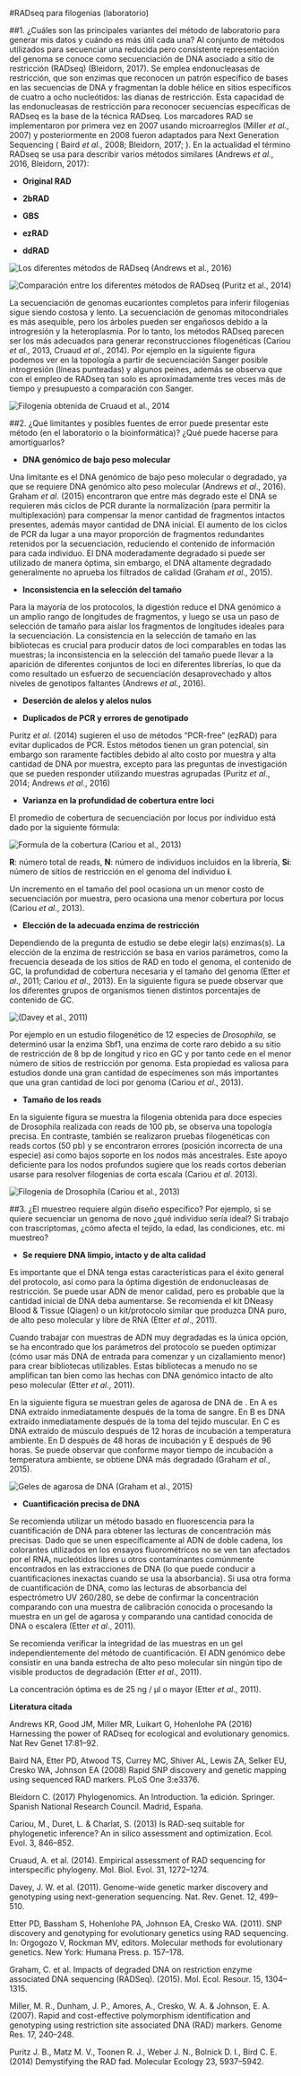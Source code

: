 #RADseq para filogenias (laboratorio)

##1. ¿Cuáles son las principales variantes del método de laboratorio para generar mis datos y cuándo es más útil cada una?
Al conjunto de métodos utilizados para secuenciar una reducida pero consistente representación del genoma se conoce como secuenciación de DNA asociado a sitio de restricción (RADseq) (Bleidorn, 2017). Se emplea endonucleasas de restricción, que son enzimas que reconocen un patrón específico de bases en las secuencias de DNA y fragmentan la doble hélice en sitios específicos de cuatro a ocho nucleótidos: las dianas de restricción. Esta capacidad de las endonucleasas de restricción para reconocer secuencias específicas de RADseq es la base de la técnica RADseq. 
Los marcadores RAD se implementaron por primera vez en 2007 usando microarreglos (Miller *et al*., 2007) y posteriormente en 2008 fueron adaptados para Next Generation Sequencing ( Baird *et al*., 2008; Bleidorn, 2017; ). En la actualidad el término RADseq se usa para describir varios métodos similares (Andrews *et al*., 2016, Bleidorn, 2017):

* **Original RAD**

* **2bRAD**

* **GBS**

* **ezRAD**

* **ddRAD**


![Los diferentes métodos de RADseq (Andrews *et al*., 2016)](Resumen-EquipoRADFilogeniasLabo-Fig1.png)

![Comparación entre los diferentes métodos de RADseq (Puritz *et al*., 2014)](Resumen-EquipoRADFilogeniasLabo-Fig2.png)


La secuenciación de genomas eucariontes completos para inferir filogenias sigue siendo costosa y lento. La secuenciación de genomas mitocondriales es más asequible, pero los árboles pueden ser engañosos debido a la introgresión y la heteroplasmia. Por lo tanto, los métodos RADseq parecen ser los más adecuados para generar reconstrucciones filogenéticas (Cariou *et al*., 2013, Cruaud *et al*., 2014). Por ejemplo en la siguiente figura podemos ver en la topología a partir de secuenciación Sanger posible introgresión (líneas punteadas) y algunos peines, además se observa que con el empleo de RADseq tan solo es aproximadamente tres veces más de tiempo y presupuesto a comparación con Sanger. 


![Filogenia obtenida de Cruaud *et al*., 2014](Resumen-EquipoRADFilogeniasLabo-Fig3.png)




##2. ¿Qué limitantes y posibles fuentes de error puede presentar este método (en el laboratorio o la bioinformática)? ¿Qué puede hacerse para amortiguarlos?

* **DNA genómico de bajo peso molecular**

Una limitante es el DNA genómico de bajo peso molecular o degradado, ya que se requiere DNA genómico alto peso molecular (Andrews *et al*., 2016). Graham *et al*. (2015) encontraron que entre más degrado este el DNA se requieren más ciclos de PCR durante la normalización (para permitir la multiplexación) para compensar la menor cantidad de fragmentos intactos presentes, además mayor cantidad de DNA inicial. El aumento de los ciclos de PCR da lugar a una mayor proporción de fragmentos redundantes retenidos por la secuenciación, reduciendo el contenido de información para cada individuo. El DNA moderadamente degradado si puede ser utilizado de manera óptima, sin embargo, el DNA altamente degradado generalmente no aprueba los filtrados de calidad (Graham *et al*., 2015).

* **Inconsistencia en la selección del tamaño**

Para la mayoría de los protocolos, la digestión reduce el DNA genómico a un amplio rango de longitudes de fragmentos, y luego se usa un paso de selección de tamaño para aislar los fragmentos de longitudes ideales para la secuenciación. La consistencia en la selección de tamaño en las bibliotecas es crucial para producir datos de loci comparables en todas las muestras; la inconsistencia en la selección del tamaño  puede llevar a la aparición de diferentes conjuntos de loci en diferentes librerías, lo que da como resultado un esfuerzo de secuenciación desaprovechado y altos niveles de genotipos faltantes (Andrews *et al*., 2016).

* **Deserción de alelos y alelos nulos**



* **Duplicados de PCR y errores de genotipado**

Puritz *et al*. (2014) sugieren el uso de métodos “PCR-free” (ezRAD) para evitar duplicados de PCR. Estos métodos tienen un gran potencial, sin embargo son raramente factibles debido al alto costo por muestra y alta cantidad de DNA por muestra, excepto para las preguntas de investigación que se pueden responder utilizando muestras agrupadas (Puritz *et al*., 2014; Andrews *et al*., 2016)


* **Varianza en la profundidad de cobertura entre loci**

El promedio de cobertura de secuenciación por locus por individuo está dado por la siguiente fórmula: 

![Formula de la cobertura (Cariou et al., 2013)](Resumen-EquipoRADFilogeniasLabo-Fig4.png)

**R**: número total de reads, **N**: número de individuos incluidos en la librería, **Si**: número de sitios de restricción en el genoma del individuo **i**. 

Un incremento en el tamaño del pool ocasiona un un menor costo de secuenciación por muestra, pero ocasiona una menor cobertura por locus (Cariou *et al*., 2013).

* **Elección de la adecuada enzima de restricción**

Dependiendo de la pregunta de estudio se debe elegir la(s) enzimas(s). La elección de la enzima de restricción se basa en varios parámetros, como la frecuencia deseada de los sitios de RAD en todo el genoma, el contenido de GC, la profundidad de cobertura necesaria y el tamaño del genoma (Etter *et al*., 2011; Cariou *et al*., 2013). En la siguiente figura se puede observar que los diferentes grupos de organismos tienen distintos porcentajes de contenido de GC.

![(Davey *et al*., 2011)](Resumen-EquipoRADFilogeniasLabo-Fig5.png)

Por ejemplo en un estudio filogenético de 12 especies de *Drosophila*, se determinó usar la enzima Sbf1, una enzima de corte raro debido a su sitio de restricción de 8 bp de longitud y rico en GC y por tanto cede en el menor número de sitios de restricción por genoma. Esta propiedad es valiosa para estudios donde una gran cantidad de especímenes son más importantes que una gran cantidad de loci por genoma (Cariou *et al*., 2013).

* **Tamaño de los reads**

En la siguiente figura se muestra la filogenia obtenida para doce especies de Drosophila realizada con reads de 100 pb, se observa una topología precisa. En contraste, también se realizaron pruebas filogenéticas con reads cortos (50 pb) y se encontraron errores (posición incorrecta de una especie) así como bajos soporte en los nodos más ancestrales. Este apoyo deficiente para los nodos profundos sugiere que los reads cortos deberían usarse para resolver filogenias de corta escala (Cariou *et al*. 2013).

![Filogenia de *Drosophila* (Cariou *et al*., 2013)](Resumen-EquipoRADFilogeniasLabo-Fig6.png)


##3. ¿El muestreo requiere algún diseño específico? Por ejemplo, si se quiere secuenciar un genoma de novo ¿qué individuo sería ideal? Si trabajo con trascriptomas, ¿cómo afecta el tejido, la edad, las condiciones, etc. mi muestreo?

* **Se requiere DNA limpio, intacto y de alta calidad**

Es importante que el DNA tenga estas características para el éxito general del protocolo, así como para la óptima  digestión de endonucleasas de restricción. Se puede usar ADN de menor calidad, pero es probable que la cantidad inicial de DNA deba aumentarse. Se recomienda el kit DNeasy Blood & Tissue (Qiagen) o un kit/protocolo similar que produzca DNA puro, de alto peso molecular y libre de RNA (Etter *et al*., 2011).

Cuando trabajar con muestras de ADN muy degradadas es la única opción, se ha encontrado que los parámetros del protocolo se pueden optimizar (cómo usar más DNA de entrada para comenzar y un cizallamiento menor) para crear bibliotecas utilizables. Estas bibliotecas a menudo no se amplifican tan bien como las hechas con DNA genómico intacto de alto peso molecular  (Etter *et al*., 2011).

En la siguiente figura se muestran geles de agarosa de DNA de . En A es DNA extraído inmediatamente después de la toma de sangre. En B es DNA extraído inmediatamente después de la toma del tejido muscular. En C es DNA extraído de músculo después de 12 horas de incubación a temperatura ambiente. En D después de 48 horas de incubación y E después de 96 horas. Se puede observar que conforme mayor tiempo de incubación a temperatura ambiente, se obtiene DNA más degradado (Graham *et al*., 2015).

![Geles de agarosa de DNA (Graham *et al*., 2015)](Resumen-EquipoRADFilogeniasLabo-Fig7.png)

* **Cuantificación precisa de DNA**

Se recomienda utilizar un método basado en fluorescencia para la cuantificación de DNA para obtener las lecturas de concentración más precisas. Dado que se unen específicamente al ADN de doble cadena, los colorantes utilizados en los ensayos fluorométricos no se ven tan afectados por el RNA, nucleótidos libres u otros contaminantes comúnmente encontrados en las extracciones de DNA (lo que puede conducir a cuantificaciones inexactas cuando se usa la absorbancia). Si usa otra forma de cuantificación de DNA, como las lecturas de absorbancia del espectrómetro UV 260/280, se debe de confirmar la concentración comparando con una muestra de calibración conocida o procesando la muestra en un gel de agarosa y comparando una cantidad conocida de DNA o escalera (Etter *et al*., 2011).

Se recomienda verificar la integridad de las muestras en un gel independientemente del método de cuantificación. El ADN genómico debe consistir en una banda estrecha de alto peso molecular sin ningún tipo de visible
productos de degradación (Etter *et al*., 2011).

La concentración óptima es de 25 ng / μl o mayor (Etter *et al*., 2011).



**Literatura citada**

Andrews KR, Good JM, Miller MR, Luikart G, Hohenlohe PA (2016) Harnessing the power of RADseq for ecological and evolutionary genomics. Nat Rev Genet 17:81–92.

Baird NA, Etter PD, Atwood TS, Currey MC, Shiver AL, Lewis ZA, Selker EU, Cresko WA, Johnson EA (2008) Rapid SNP discovery and genetic mapping using sequenced RAD markers. PLoS One 3:e3376.

Bleidorn C. (2017) Phylogenomics. An Introduction. 1a edición. Springer. Spanish National Research Council. Madrid, España.

Cariou, M., Duret, L. & Charlat, S. (2013) Is RAD-seq suitable for phylogenetic inference? An in silico assessment and optimization. Ecol. Evol. 3, 846–852.

Cruaud, A. et al. (2014). Empirical assessment of RAD sequencing for interspecific phylogeny. Mol. Biol. Evol. 31, 1272–1274.

Davey, J. W. et al. (2011). Genome-wide genetic marker discovery and genotyping using next-generation sequencing. Nat. Rev. Genet. 12, 499–510.

Etter PD, Bassham S, Hohenlohe PA, Johnson EA, Cresko WA. (2011). SNP discovery and genotyping for evolutionary genetics using RAD sequencing. In: Orgogozo V, Rockman MV, editors. Molecular methods for evolutionary genetics. New York: Humana Press. p. 157–178.

Graham, C. et al. Impacts of degraded DNA on restriction enzyme associated DNA sequencing (RADSeq). (2015). Mol. Ecol. Resour. 15, 1304–1315.

Miller, M. R., Dunham, J. P., Amores, A., Cresko, W. A. & Johnson, E. A. (2007). Rapid and cost-effective polymorphism identification and genotyping using restriction site associated DNA (RAD) markers. Genome Res. 17, 240–248. 

Puritz J. B., Matz M. V., Toonen R. J., Weber J. N., Bolnick D. I., Bird C. E. (2014) Demystifying the RAD fad. Molecular Ecology 23, 5937–5942.